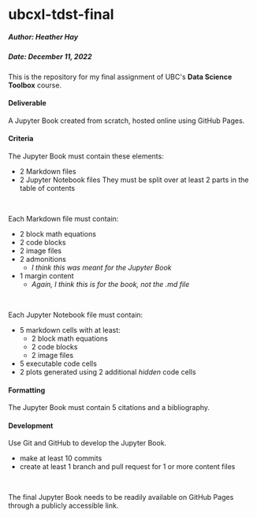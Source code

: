 # ubcxl-tdst-final
##### Author: Heather Hay
##### Date: December 11, 2022
This is the repository for my final assignment of UBC's **Data Science Toolbox** course. <br>

#### Deliverable
A Jupyter Book created from scratch, hosted online using GitHub Pages.

#### Criteria
The Jupyter Book must contain these elements:
<br>
- 2 Markdown files
- 2 Jupyter Notebook files
They must be split over at least 2 parts in the table of contents
<br>

Each Markdown file must contain:
- 2 block math equations
- 2 code blocks
- 2 image files
- 2 admonitions
    - *I think this was meant for the Jupyter Book*
- 1 margin content
    - *Again, I think this is for the book, not the .md file*
<br>    

Each Jupyter Notebook file must contain:<br>

- 5 markdown cells with at least:
    - 2 block math equations
    - 2 code blocks
    - 2 image files
- 5 executable code cells
- 2 plots generated using 2 additional *hidden* code cells

#### Formatting
The Jupyter Book must contain 5 citations and a bibliography.

#### Development
Use Git and GitHub to develop the Jupyter Book.
- make at least 10 commits
- create at least 1 branch and pull request for 1 or more content files
<br>

The final Jupyter Book needs to be readily available on GitHub Pages through a publicly accessible link.
